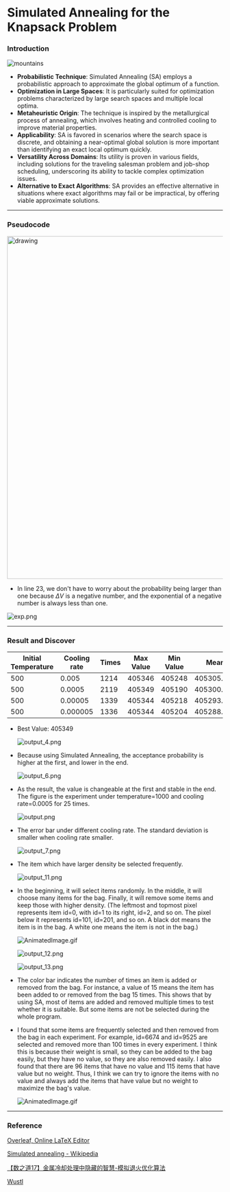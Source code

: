 # Simulated Annealing for the Knapsack Problem

### Introduction
   ![mountains](./img/Mountains.png)
   - **Probabilistic Technique**: Simulated Annealing (SA) employs a probabilistic approach to approximate the global optimum of a function.
   - **Optimization in Large Spaces**: It is particularly suited for optimization problems characterized by large search spaces and multiple local optima.
   - **Metaheuristic Origin**: The technique is inspired by the metallurgical process of annealing, which involves heating and controlled cooling to improve material properties.
   - **Applicability**: SA is favored in scenarios where the search space is discrete, and obtaining a near-optimal global solution is more important than identifying an exact local optimum quickly.
   - **Versatility Across Domains**: Its utility is proven in various fields, including solutions for the traveling salesman problem and job-shop scheduling, underscoring its ability to tackle complex optimization issues.
   - **Alternative to Exact Algorithms**: SA provides an effective alternative in situations where exact algorithms may fail or be impractical, by offering viable approximate solutions.

---

### Pseudocode

   <img src="./img/StimulatedAnnealing.png" alt="drawing" width="800"/>

<br>

- In line 23, we don't have to worry about the probability being larger than one because $\Delta V$ is a negative number, and the exponential of a negative number is always less than one.

![exp.png](./img/exp.png)
   
---

### Result and Discover

   | Initial Temperature | Cooling rate | Times | Max Value | Min Value | Mean       | Standard Deviation |
   | ------------------- | ------------ | ----- | --------- | --------- | ---------- | ------------------ |
   | 500                 | 0.005        | 1214  | 405346    | 405248    | 405305.096 | 14.134             |
   | 500                 | 0.0005       | 2119  | 405349    | 405190    | 405300.296 | 16.091             |
   | 500                 | 0.00005      | 1339  | 405344    | 405218    | 405293.253 | 19.440             |
   | 500                 | 0.000005     | 1336  | 405344    | 405204    | 405288.124 | 21.369             |
   - Best Value: 405349

      ![output_4.png](./img/ValueChange.png)

   - Because using Simulated Annealing, the acceptance probability is higher at the first, and lower in the end.

      ![output_6.png](./img/ProbabilityOfAcceptingWorseSolution.png)

   - As the result, the value is changeable at the first and stable in the end. The figure is the experiment under temperature=1000 and cooling rate=0.0005 for 25 times.

      ![output.png](./img/IterationTimeOFValue.png)

   - The error bar under different cooling rate. The standard deviation is smaller when cooling rate smaller.

      ![output_7.png](./img/ValueForDifferentCoolingRate.png)

   - The item which have larger density be selected frequently.

      ![output_11.png](./img/DensityVsFrequency.png)

   - In the beginning, it will select items randomly. In the middle, it will choose many items for the bag. Finally, it will remove some items and keep those with higher density. (The leftmost and topmost pixel represents item id=0, with id=1 to its right, id=2, and so on. The pixel below it represents id=101, id=201, and so on. A black dot means the item is in the bag. A white one means the item is not in the bag.)

      ![AnimatedImage.gif](./img/output_video.gif)

      ![output_12.png](./img/NumberOfItems.png)

      ![output_13.png](./img/Density.png)

   - The color bar indicates the number of times an item is added or removed from the bag. For instance, a value of 15 means the item has been added to or removed from the bag 15 times. This shows that by using SA, most of items are added and removed multiple times to test whether it is suitable. But some items are not be selected during the whole program.

   - I found that some items are frequently selected and then removed from the bag in each experiment. For example, id=6674 and id=9525 are selected and removed more than 100 times in every experiment. I think this is because their weight is small, so they can be added to the bag easily, but they have no value, so they are also removed easily. I also found that there are 96 items that have no value and 115 items that have value but no weight. Thus, I think we can try to ignore the items with no value and always add the items that have value but no weight to maximize the bag's value.

      ![AnimatedImage.gif](./img/output_video_color.gif)

---

### Reference

   [Overleaf, Online LaTeX Editor](https://www.overleaf.com/read/kgcmkzqppkjm#91957a)

   [Simulated annealing - Wikipedia](https://en.wikipedia.org/wiki/Simulated_annealing)

   [【数之道17】金属冷却处理中隐藏的智慧-模拟退火优化算法](https://www.youtube.com/watch?v=P4p-YgidpZ4)

   [Wustl](https://www.math.wustl.edu/~feres/Math350Fall2012/Projects/mathproj09.pdf)


